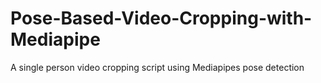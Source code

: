 # Pose-Based-Video-Cropping-with-Mediapipe
A single person video cropping script using Mediapipes pose detection
